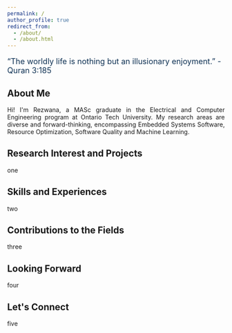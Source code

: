 ```yaml
---
permalink: /
author_profile: true
redirect_from: 
  - /about/
  - /about.html
---
```

<meta name="google-site-verification" content="5ElNfrTQKf40uwoq6ShseFu28oKZ7Rb5YuxIgEJrIEo" />
<p style="font-size:18px; color:#123456;">“The worldly life is nothing but an illusionary enjoyment.” - Quran 3:185</p>

<!-- ##### “The worldly life is nothing but an illusionary enjoyment.”-Quran 3:185 -->

About Me
------

<p style="text-align:justify">
Hi! I'm Rezwana, a MASc graduate in the Electrical and Computer Engineering program at Ontario Tech University. My research areas are diverse and forward-thinking, encompassing Embedded Systems Software, Resource Optimization, Software Quality and Machine Learning.
</p>


Research Interest and Projects
------

<p style="text-align:justify">
one
</p>
  
Skills and Experiences
------

<p style="text-align:justify">
two
</p>

Contributions to the Fields
------

<p style="text-align:justify">
three
</p>

Looking Forward
------

<p style="text-align:justify">
four
</p>

Let's Connect
------

<p style="text-align:justify">
five
</p>
